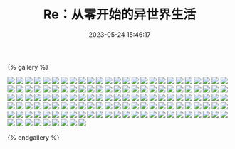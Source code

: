 ﻿---
title: Re：从零开始的异世界生活
date: 2023-05-24 15:46:17
comments: false
---

{% gallery %}

![](https://fastly.jsdelivr.net/gh/1405720461/images@master/Rem/1.avif)
![](https://fastly.jsdelivr.net/gh/1405720461/images@master/Rem/2.avif)
![](https://fastly.jsdelivr.net/gh/1405720461/images@master/Rem/3.avif)
![](https://fastly.jsdelivr.net/gh/1405720461/images@master/Rem/4.avif)
![](https://fastly.jsdelivr.net/gh/1405720461/images@master/Rem/5.avif)
![](https://fastly.jsdelivr.net/gh/1405720461/images@master/Rem/6.avif)
![](https://fastly.jsdelivr.net/gh/1405720461/images@master/Rem/7.avif)
![](https://fastly.jsdelivr.net/gh/1405720461/images@master/Rem/8.avif)
![](https://fastly.jsdelivr.net/gh/1405720461/images@master/Rem/9.avif)
![](https://fastly.jsdelivr.net/gh/1405720461/images@master/Rem/10.avif)
![](https://fastly.jsdelivr.net/gh/1405720461/images@master/Rem/11.avif)
![](https://fastly.jsdelivr.net/gh/1405720461/images@master/Rem/12.avif)
![](https://fastly.jsdelivr.net/gh/1405720461/images@master/Rem/13.avif)
![](https://fastly.jsdelivr.net/gh/1405720461/images@master/Rem/14.avif)
![](https://fastly.jsdelivr.net/gh/1405720461/images@master/Rem/15.avif)
![](https://fastly.jsdelivr.net/gh/1405720461/images@master/Rem/16.avif)
![](https://fastly.jsdelivr.net/gh/1405720461/images@master/Rem/17.avif)
![](https://fastly.jsdelivr.net/gh/1405720461/images@master/Rem/18.avif)
![](https://fastly.jsdelivr.net/gh/1405720461/images@master/Rem/19.avif)
![](https://fastly.jsdelivr.net/gh/1405720461/images@master/Rem/20.avif)
![](https://fastly.jsdelivr.net/gh/1405720461/images@master/Rem/21.avif)
![](https://fastly.jsdelivr.net/gh/1405720461/images@master/Rem/22.avif)
![](https://fastly.jsdelivr.net/gh/1405720461/images@master/Rem/23.avif)
![](https://fastly.jsdelivr.net/gh/1405720461/images@master/Rem/24.avif)
![](https://fastly.jsdelivr.net/gh/1405720461/images@master/Rem/25.avif)
![](https://fastly.jsdelivr.net/gh/1405720461/images@master/Rem/26.avif)
![](https://fastly.jsdelivr.net/gh/1405720461/images@master/Rem/27.avif)
![](https://fastly.jsdelivr.net/gh/1405720461/images@master/Rem/28.avif)
![](https://fastly.jsdelivr.net/gh/1405720461/images@master/Rem/29.avif)
![](https://fastly.jsdelivr.net/gh/1405720461/images@master/Rem/30.avif)
![](https://fastly.jsdelivr.net/gh/1405720461/images@master/Rem/31.avif)
![](https://fastly.jsdelivr.net/gh/1405720461/images@master/Rem/32.avif)
![](https://fastly.jsdelivr.net/gh/1405720461/images@master/Rem/33.avif)
![](https://fastly.jsdelivr.net/gh/1405720461/images@master/Rem/34.avif)
![](https://fastly.jsdelivr.net/gh/1405720461/images@master/Rem/35.avif)
![](https://fastly.jsdelivr.net/gh/1405720461/images@master/Rem/36.avif)
![](https://fastly.jsdelivr.net/gh/1405720461/images@master/Rem/37.avif)
![](https://fastly.jsdelivr.net/gh/1405720461/images@master/Rem/38.avif)
![](https://fastly.jsdelivr.net/gh/1405720461/images@master/Rem/39.avif)
![](https://fastly.jsdelivr.net/gh/1405720461/images@master/Rem/40.avif)
![](https://fastly.jsdelivr.net/gh/1405720461/images@master/Rem/41.avif)
![](https://fastly.jsdelivr.net/gh/1405720461/images@master/Rem/42.avif)
![](https://fastly.jsdelivr.net/gh/1405720461/images@master/Rem/43.avif)
![](https://fastly.jsdelivr.net/gh/1405720461/images@master/Rem/44.avif)
![](https://fastly.jsdelivr.net/gh/1405720461/images@master/Rem/45.avif)
![](https://fastly.jsdelivr.net/gh/1405720461/images@master/Rem/46.avif)
![](https://fastly.jsdelivr.net/gh/1405720461/images@master/Rem/47.avif)
![](https://fastly.jsdelivr.net/gh/1405720461/images@master/Rem/48.avif)
![](https://fastly.jsdelivr.net/gh/1405720461/images@master/Rem/49.avif)
![](https://fastly.jsdelivr.net/gh/1405720461/images@master/Rem/50.avif)
![](https://fastly.jsdelivr.net/gh/1405720461/images@master/Rem/51.avif)
![](https://fastly.jsdelivr.net/gh/1405720461/images@master/Rem/52.avif)
![](https://fastly.jsdelivr.net/gh/1405720461/images@master/Rem/53.avif)
![](https://fastly.jsdelivr.net/gh/1405720461/images@master/Rem/54.avif)
![](https://fastly.jsdelivr.net/gh/1405720461/images@master/Rem/55.avif)
![](https://fastly.jsdelivr.net/gh/1405720461/images@master/Rem/56.avif)
![](https://fastly.jsdelivr.net/gh/1405720461/images@master/Rem/57.avif)
![](https://fastly.jsdelivr.net/gh/1405720461/images@master/Rem/58.avif)
![](https://fastly.jsdelivr.net/gh/1405720461/images@master/Rem/59.avif)
![](https://fastly.jsdelivr.net/gh/1405720461/images@master/Rem/60.avif)
![](https://fastly.jsdelivr.net/gh/1405720461/images@master/Rem/61.avif)
![](https://fastly.jsdelivr.net/gh/1405720461/images@master/Rem/62.avif)
![](https://fastly.jsdelivr.net/gh/1405720461/images@master/Rem/63.avif)
![](https://fastly.jsdelivr.net/gh/1405720461/images@master/Rem/64.avif)
![](https://fastly.jsdelivr.net/gh/1405720461/images@master/Rem/65.avif)
![](https://fastly.jsdelivr.net/gh/1405720461/images@master/Rem/66.avif)
![](https://fastly.jsdelivr.net/gh/1405720461/images@master/Rem/67.avif)
![](https://fastly.jsdelivr.net/gh/1405720461/images@master/Rem/68.avif)
![](https://fastly.jsdelivr.net/gh/1405720461/images@master/Rem/69.avif)
![](https://fastly.jsdelivr.net/gh/1405720461/images@master/Rem/70.avif)
![](https://fastly.jsdelivr.net/gh/1405720461/images@master/Rem/71.avif)
![](https://fastly.jsdelivr.net/gh/1405720461/images@master/Rem/72.avif)
![](https://fastly.jsdelivr.net/gh/1405720461/images@master/Rem/73.avif)
![](https://fastly.jsdelivr.net/gh/1405720461/images@master/Rem/74.avif)
![](https://fastly.jsdelivr.net/gh/1405720461/images@master/Rem/75.avif)
![](https://fastly.jsdelivr.net/gh/1405720461/images@master/Rem/76.avif)
![](https://fastly.jsdelivr.net/gh/1405720461/images@master/Rem/77.avif)
![](https://fastly.jsdelivr.net/gh/1405720461/images@master/Rem/78.avif)
![](https://fastly.jsdelivr.net/gh/1405720461/images@master/Rem/79.avif)
![](https://fastly.jsdelivr.net/gh/1405720461/images@master/Rem/80.avif)
![](https://fastly.jsdelivr.net/gh/1405720461/images@master/Rem/81.avif)
![](https://fastly.jsdelivr.net/gh/1405720461/images@master/Rem/82.avif)
![](https://fastly.jsdelivr.net/gh/1405720461/images@master/Rem/83.avif)
![](https://fastly.jsdelivr.net/gh/1405720461/images@master/Rem/84.avif)
![](https://fastly.jsdelivr.net/gh/1405720461/images@master/Rem/85.avif)
![](https://fastly.jsdelivr.net/gh/1405720461/images@master/Rem/86.avif)
![](https://fastly.jsdelivr.net/gh/1405720461/images@master/Rem/87.avif)
![](https://fastly.jsdelivr.net/gh/1405720461/images@master/Rem/88.avif)
![](https://fastly.jsdelivr.net/gh/1405720461/images@master/Rem/89.avif)
![](https://fastly.jsdelivr.net/gh/1405720461/images@master/Rem/90.avif)
![](https://fastly.jsdelivr.net/gh/1405720461/images@master/Rem/91.avif)
![](https://fastly.jsdelivr.net/gh/1405720461/images@master/Rem/92.avif)
![](https://fastly.jsdelivr.net/gh/1405720461/images@master/Rem/93.avif)
![](https://fastly.jsdelivr.net/gh/1405720461/images@master/Rem/94.avif)
![](https://fastly.jsdelivr.net/gh/1405720461/images@master/Rem/95.avif)
![](https://fastly.jsdelivr.net/gh/1405720461/images@master/Rem/96.avif)
![](https://fastly.jsdelivr.net/gh/1405720461/images@master/Rem/97.avif)
![](https://fastly.jsdelivr.net/gh/1405720461/images@master/Rem/98.avif)
![](https://fastly.jsdelivr.net/gh/1405720461/images@master/Rem/99.avif)
![](https://fastly.jsdelivr.net/gh/1405720461/images@master/Rem/100.avif)
![](https://fastly.jsdelivr.net/gh/1405720461/images@master/Rem/101.avif)
![](https://fastly.jsdelivr.net/gh/1405720461/images@master/Rem/102.avif)
![](https://fastly.jsdelivr.net/gh/1405720461/images@master/Rem/103.avif)
![](https://fastly.jsdelivr.net/gh/1405720461/images@master/Rem/104.avif)
![](https://fastly.jsdelivr.net/gh/1405720461/images@master/Rem/105.avif)
![](https://fastly.jsdelivr.net/gh/1405720461/images@master/Rem/106.avif)
![](https://fastly.jsdelivr.net/gh/1405720461/images@master/Rem/107.avif)
![](https://fastly.jsdelivr.net/gh/1405720461/images@master/Rem/108.avif)
![](https://fastly.jsdelivr.net/gh/1405720461/images@master/Rem/109.avif)
![](https://fastly.jsdelivr.net/gh/1405720461/images@master/Rem/110.avif)
![](https://fastly.jsdelivr.net/gh/1405720461/images@master/Rem/111.avif)
![](https://fastly.jsdelivr.net/gh/1405720461/images@master/Rem/112.avif)
![](https://fastly.jsdelivr.net/gh/1405720461/images@master/Rem/113.avif)
![](https://fastly.jsdelivr.net/gh/1405720461/images@master/Rem/114.avif)
![](https://fastly.jsdelivr.net/gh/1405720461/images@master/Rem/115.avif)
![](https://fastly.jsdelivr.net/gh/1405720461/images@master/Rem/116.avif)
![](https://fastly.jsdelivr.net/gh/1405720461/images@master/Rem/117.avif)
![](https://fastly.jsdelivr.net/gh/1405720461/images@master/Rem/118.avif)
![](https://fastly.jsdelivr.net/gh/1405720461/images@master/Rem/119.avif)
![](https://fastly.jsdelivr.net/gh/1405720461/images@master/Rem/120.avif)
![](https://fastly.jsdelivr.net/gh/1405720461/images@master/Rem/121.avif)
![](https://fastly.jsdelivr.net/gh/1405720461/images@master/Rem/122.avif)
![](https://fastly.jsdelivr.net/gh/1405720461/images@master/Rem/123.avif)
![](https://fastly.jsdelivr.net/gh/1405720461/images@master/Rem/124.avif)
![](https://fastly.jsdelivr.net/gh/1405720461/images@master/Rem/125.avif)
![](https://fastly.jsdelivr.net/gh/1405720461/images@master/Rem/126.avif)
![](https://fastly.jsdelivr.net/gh/1405720461/images@master/Rem/127.avif)
![](https://fastly.jsdelivr.net/gh/1405720461/images@master/Rem/128.avif)
![](https://fastly.jsdelivr.net/gh/1405720461/images@master/Rem/129.avif)
![](https://fastly.jsdelivr.net/gh/1405720461/images@master/Rem/130.avif)
![](https://fastly.jsdelivr.net/gh/1405720461/images@master/Rem/131.avif)
![](https://fastly.jsdelivr.net/gh/1405720461/images@master/Rem/132.avif)
![](https://fastly.jsdelivr.net/gh/1405720461/images@master/Rem/133.avif)
![](https://fastly.jsdelivr.net/gh/1405720461/images@master/Rem/134.avif)

{% endgallery %}
